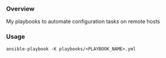 ### Overview

My playbooks to automate configuration tasks on remote hosts

### Usage

```
ansible-playbook -K playbooks/<PLAYBOOK_NAME>.yml
```
